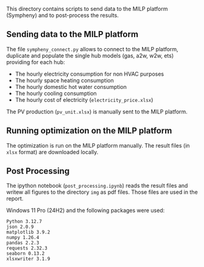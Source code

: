 This directory contains scripts to send data to the MILP platform (Sympheny) and to post-process the results.

## Sending data to the MILP platform

The file `sympheny_connect.py` allows to connect to the MILP platform, duplicate and populate the single hub models (gas, a2w, w2w, ets) providing for each hub:
- The hourly electricity consumption for non HVAC purposes
- The hourly space heating consumption
- The hourly domestic hot water consumption
- The hourly cooling consumption
- The hourly cost of electricity (`electricity_price.xlsx`)

The PV production (`pv_unit.xlsx`) is manually sent to the MILP platform.

## Running optimization on the MILP platform

The optimization is run on the MILP platform manually. The result files (in `xlsx` format) are downloaded locally.

## Post Processing

The ipython notebook (`post_processing.ipynb`) reads the result files and writew all figures to the directory `img` as pdf files. Those files are used in the report.

Windows 11 Pro (24H2) and the following packages were used:
```
Python 3.12.7
json 2.0.9
matplotlib 3.9.2
numpy 1.26.4
pandas 2.2.3
requests 2.32.3
seaborn 0.13.2
xlsxwriter 3.1.9
```